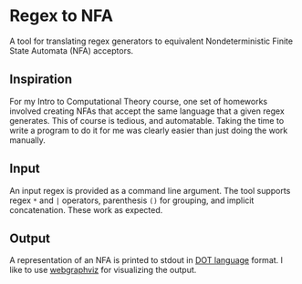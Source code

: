 # Regex to NFA
A tool for translating regex generators to equivalent Nondeterministic Finite State Automata (NFA) acceptors.

## Inspiration
For my Intro to Computational Theory course, one set of homeworks involved creating NFAs that accept the same language that a given regex generates.
This of course is tedious, and automatable.
Taking the time to write a program to do it for me was clearly easier than just doing the work manually.

## Input
An input regex is provided as a command line argument.
The tool supports regex `*` and `|` operators, parenthesis `()` for grouping, and implicit concatenation. These work as expected.

## Output
A representation of an NFA is printed to stdout in [DOT language](https://graphviz.org/doc/info/lang.html) format.
I like to use [webgraphviz](www.webgraphviz.com) for visualizing the output.
